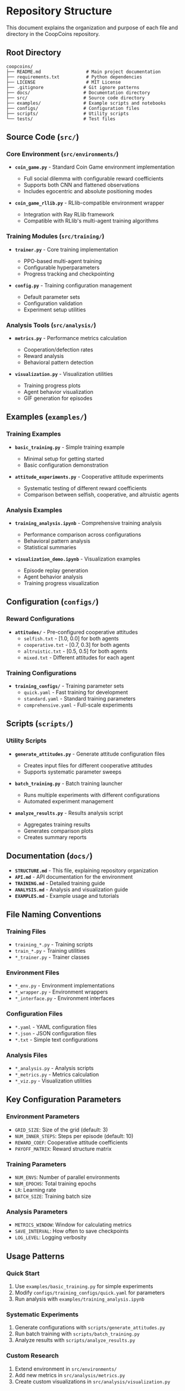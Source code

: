 # Repository Structure

This document explains the organization and purpose of each file and directory in the CoopCoins repository.

## Root Directory

```
coopcoins/
├── README.md                 # Main project documentation
├── requirements.txt          # Python dependencies
├── LICENSE                   # MIT License
├── .gitignore               # Git ignore patterns
├── docs/                    # Documentation directory
├── src/                     # Source code directory
├── examples/                # Example scripts and notebooks
├── configs/                 # Configuration files
├── scripts/                 # Utility scripts
└── tests/                   # Test files
```

## Source Code (`src/`)

### Core Environment (`src/environments/`)

- **`coin_game.py`** - Standard Coin Game environment implementation
  - Full social dilemma with configurable reward coefficients
  - Supports both CNN and flattened observations
  - Includes egocentric and absolute positioning modes

- **`coin_game_rllib.py`** - RLlib-compatible environment wrapper
  - Integration with Ray RLlib framework
  - Compatible with RLlib's multi-agent training algorithms

### Training Modules (`src/training/`)

- **`trainer.py`** - Core training implementation
  - PPO-based multi-agent training
  - Configurable hyperparameters
  - Progress tracking and checkpointing

- **`config.py`** - Training configuration management
  - Default parameter sets
  - Configuration validation
  - Experiment setup utilities

### Analysis Tools (`src/analysis/`)

- **`metrics.py`** - Performance metrics calculation
  - Cooperation/defection rates
  - Reward analysis
  - Behavioral pattern detection

- **`visualization.py`** - Visualization utilities
  - Training progress plots
  - Agent behavior visualization
  - GIF generation for episodes

## Examples (`examples/`)

### Training Examples

- **`basic_training.py`** - Simple training example
  - Minimal setup for getting started
  - Basic configuration demonstration

- **`attitude_experiments.py`** - Cooperative attitude experiments
  - Systematic testing of different reward coefficients
  - Comparison between selfish, cooperative, and altruistic agents

### Analysis Examples

- **`training_analysis.ipynb`** - Comprehensive training analysis
  - Performance comparison across configurations
  - Behavioral pattern analysis
  - Statistical summaries

- **`visualization_demo.ipynb`** - Visualization examples
  - Episode replay generation
  - Agent behavior analysis
  - Training progress visualization

## Configuration (`configs/`)

### Reward Configurations

- **`attitudes/`** - Pre-configured cooperative attitudes
  - `selfish.txt` - [1.0, 0.0] for both agents
  - `cooperative.txt` - [0.7, 0.3] for both agents
  - `altruistic.txt` - [0.5, 0.5] for both agents
  - `mixed.txt` - Different attitudes for each agent

### Training Configurations

- **`training_configs/`** - Training parameter sets
  - `quick.yaml` - Fast training for development
  - `standard.yaml` - Standard training parameters
  - `comprehensive.yaml` - Full-scale experiments

## Scripts (`scripts/`)

### Utility Scripts

- **`generate_attitudes.py`** - Generate attitude configuration files
  - Creates input files for different cooperative attitudes
  - Supports systematic parameter sweeps

- **`batch_training.py`** - Batch training launcher
  - Runs multiple experiments with different configurations
  - Automated experiment management

- **`analyze_results.py`** - Results analysis script
  - Aggregates training results
  - Generates comparison plots
  - Creates summary reports

## Documentation (`docs/`)

- **`STRUCTURE.md`** - This file, explaining repository organization
- **`API.md`** - API documentation for the environment
- **`TRAINING.md`** - Detailed training guide
- **`ANALYSIS.md`** - Analysis and visualization guide
- **`EXAMPLES.md`** - Example usage and tutorials

## File Naming Conventions

### Training Files
- `training_*.py` - Training scripts
- `train_*.py` - Training utilities
- `*_trainer.py` - Trainer classes

### Environment Files
- `*_env.py` - Environment implementations
- `*_wrapper.py` - Environment wrappers
- `*_interface.py` - Environment interfaces

### Configuration Files
- `*.yaml` - YAML configuration files
- `*.json` - JSON configuration files
- `*.txt` - Simple text configurations

### Analysis Files
- `*_analysis.py` - Analysis scripts
- `*_metrics.py` - Metrics calculation
- `*_viz.py` - Visualization utilities

## Key Configuration Parameters

### Environment Parameters
- `GRID_SIZE`: Size of the grid (default: 3)
- `NUM_INNER_STEPS`: Steps per episode (default: 10)
- `REWARD_COEF`: Cooperative attitude coefficients
- `PAYOFF_MATRIX`: Reward structure matrix

### Training Parameters
- `NUM_ENVS`: Number of parallel environments
- `NUM_EPOCHS`: Total training epochs
- `LR`: Learning rate
- `BATCH_SIZE`: Training batch size

### Analysis Parameters
- `METRICS_WINDOW`: Window for calculating metrics
- `SAVE_INTERVAL`: How often to save checkpoints
- `LOG_LEVEL`: Logging verbosity

## Usage Patterns

### Quick Start
1. Use `examples/basic_training.py` for simple experiments
2. Modify `configs/training_configs/quick.yaml` for parameters
3. Run analysis with `examples/training_analysis.ipynb`

### Systematic Experiments
1. Generate configurations with `scripts/generate_attitudes.py`
2. Run batch training with `scripts/batch_training.py`
3. Analyze results with `scripts/analyze_results.py`

### Custom Research
1. Extend environment in `src/environments/`
2. Add new metrics in `src/analysis/metrics.py`
3. Create custom visualizations in `src/analysis/visualization.py` 